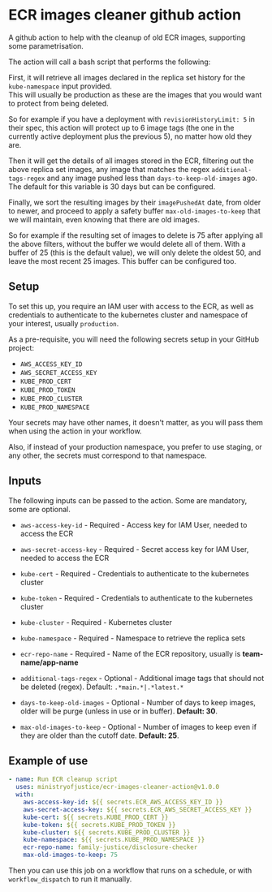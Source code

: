 # ECR images cleaner github action

A github action to help with the cleanup of old ECR images, supporting some parametrisation.

The action will call a bash script that performs the following:

First, it will retrieve all images declared in the replica set history for the `kube-namespace` input provided.   
This will usually be production as these are the images that you would want to protect from being deleted.

So for example if you have a deployment with `revisionHistoryLimit: 5` in their spec, this action will protect up to 
6 image tags (the one in the currently active deployment plus the previous 5), no matter how old they are.

Then it will get the details of all images stored in the ECR, filtering out the above replica set images, any image 
that matches the regex `additional-tags-regex` and any image pushed less than `days-to-keep-old-images` ago.  
The default for this variable is 30 days but can be configured.

Finally, we sort the resulting images by their `imagePushedAt` date, from older to newer, and proceed to apply a 
safety buffer `max-old-images-to-keep` that we will maintain, even knowing that there are old images.  

So for example if the resulting set of images to delete is 75 after applying all the above filters, without the buffer 
we would delete all of them. With a buffer of 25 (this is the default value), we will only delete the oldest 50, 
and leave the most recent 25 images. This buffer can be configured too.

## Setup

To set this up, you require an IAM user with access to the ECR, as well as credentials to authenticate to the 
kubernetes cluster and namespace of your interest, usually `production`.

As a pre-requisite, you will need the following secrets setup in your GitHub project:

- `AWS_ACCESS_KEY_ID`
- `AWS_SECRET_ACCESS_KEY`
- `KUBE_PROD_CERT`
- `KUBE_PROD_TOKEN`
- `KUBE_PROD_CLUSTER`
- `KUBE_PROD_NAMESPACE`

Your secrets may have other names, it doesn't matter, as you will pass them when using the action in your workflow.

Also, if instead of your production namespace, you prefer to use staging, or any other, the secrets must correspond to that 
namespace.

## Inputs

The following inputs can be passed to the action. Some are mandatory, some are optional.

- `aws-access-key-id` - Required - Access key for IAM User, needed to access the ECR

- `aws-secret-access-key` - Required - Secret access key for IAM User, needed to access the ECR

- `kube-cert` - Required - Credentials to authenticate to the kubernetes cluster

- `kube-token` - Required - Credentials to authenticate to the kubernetes cluster

- `kube-cluster` - Required - Kubernetes cluster

- `kube-namespace` - Required - Namespace to retrieve the replica sets

- `ecr-repo-name` - Required - Name of the ECR repository, usually is **team-name/app-name**

- `additional-tags-regex` - Optional - Additional image tags that should not be deleted (regex). Default: `.*main.*|.*latest.*`

- `days-to-keep-old-images` - Optional - Number of days to keep images, older will be purge (unless in use or in buffer). **Default: 30**.

- `max-old-images-to-keep` - Optional - Number of images to keep even if they are older than the cutoff date. **Default: 25**.

## Example of use

```yaml
- name: Run ECR cleanup script
  uses: ministryofjustice/ecr-images-cleaner-action@v1.0.0
  with:
    aws-access-key-id: ${{ secrets.ECR_AWS_ACCESS_KEY_ID }}
    aws-secret-access-key: ${{ secrets.ECR_AWS_SECRET_ACCESS_KEY }}
    kube-cert: ${{ secrets.KUBE_PROD_CERT }}
    kube-token: ${{ secrets.KUBE_PROD_TOKEN }}
    kube-cluster: ${{ secrets.KUBE_PROD_CLUSTER }}
    kube-namespace: ${{ secrets.KUBE_PROD_NAMESPACE }}
    ecr-repo-name: family-justice/disclosure-checker
    max-old-images-to-keep: 75
```

Then you can use this job on a workflow that runs on a schedule, or with `workflow_dispatch` to run it manually.
